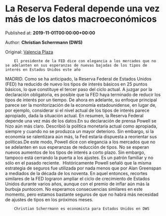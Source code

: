 
# La Reserva Federal depende una vez más de los datos macroeconómicos

Published at: **2019-11-01T00:00:00+00:00**

Author: **Christian Scherrmann (DWS)**

Original: [Valencia Plaza](https://valenciaplaza.com/la-reserva-federal-depende-una-vez-mas-de-los-datos-macroeconomicos)


        El presidente de la FED dice con elegancia a los mercados que no se adelanten en sus esperanzas de nuevas bajadas de los tipos de interés en Estados Unidos este año
      
MADRID. Como se ha anticipado, la Reserva Federal de Estados Unidos (FED) ha reducido de nuevo los tipos de interés básicos en 25 puntos básicos, lo que constituye el tercer paso del ciclo actual. A juzgar por la declaración obligatoria, es posible que la FED haya terminado de reducir los tipos de interés por un tiempo. De ahora en adelante, su enfoque principal parece ser la monitorización de la economía estadounidense, en lugar de, por ejemplo, considerar si el nivel actual de los tipos de interés parece apropiado, dada la situación actual. En resumen, la Reserva Federal depende una vez más de los datos.En su declaración de prensa Powell se hizo aún más claro. Describió la política monetaria actual como apropiada, siempre y cuando no se produzca un mayor deterioro. Sin embargo, si la economía se ralentizara aún más, la Fed estaría dispuesta a reorientar sus políticas.De este modo, Powell dice con elegancia a los mercados que no se adelanten en sus esperanzas de reducción de tipos. No se esperan nuevos aumentos de los tipos de interés a corto plazo. Sin embargo, tampoco está cerrando la puerta a los ajustes. Es un patrón familiar y no sólo en el pasado reciente. 
Históricamente Powell señaló que la misma estrategia de seguros fue utilizada por nada menos que por Alan Greenspan a mediados de la década de los noventa. En aquel entonces, recortes similares de la FED lograron ampliar el ciclo de crecimiento de Estados Unidos durante varios años, aunque con el premio de inflar aún más la burbuja puntocom. No esperamos consecuencias similares en este momento, pero estamos bastante seguros de que no habrá más necesidad de ajustes de tipos en los próximos meses.

        Christian Scherrmann es economista para Estados Unidos en DWS
      
